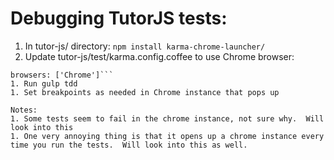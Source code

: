 # Debugging TutorJS tests:

1. In tutor-js/ directory:
``` npm install karma-chrome-launcher/ ```
1. Update tutor-js/test/karma.config.coffee to use Chrome browser:
```# browsers: ['PhantomJS']
browsers: ['Chrome']```
1. Run gulp tdd
1. Set breakpoints as needed in Chrome instance that pops up

Notes:
1. Some tests seem to fail in the chrome instance, not sure why.  Will look into this
1. One very annoying thing is that it opens up a chrome instance every time you run the tests.  Will look into this as well.


